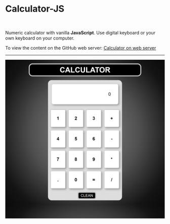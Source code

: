 <h1>Calculator-JS</h1><br>
<p>Numeric calculator with vanilla <b>JavaScript</b>. Use digital keyboard or your own keyboard on your computer.</p> 
<p>To view the content on the GitHub web server: <a href="https://bluedokk.github.io/Calculator-JS" target="_blank">Calculator on web server</a></p>
<hr>
<img src="screenshot.png" alt="Calculator" name="Calculator">
